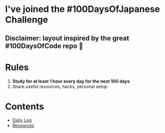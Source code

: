 # I've joined the #100DaysOfJapanese Challenge
## Disclaimer: layout inspired by the great #100DaysOfCode repo 🙏

# Rules

1. **Study for at least 1 hour every day for the next 100 days**
2. Share useful resources, hacks, personal setup

# Contents

* [Daily Log](log.md)
* [Resources](resources.md)
